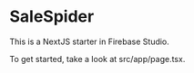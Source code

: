 # SaleSpider

This is a NextJS starter in Firebase Studio.

To get started, take a look at src/app/page.tsx.
